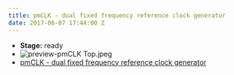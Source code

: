 ```yaml
---
title: pmCLK - dual fixed frequency reference clock generator
date: 2017-06-07 17:44:00 Z
---
```


* **Stage:** ready
* ![preview-pmCLK Top.jpeg](/uploads/pmCLK/preview-pmCLK%20Top.jpeg)
* [pmCLK - dual fixed frequency reference clock generator](/originals/pmclk/)
